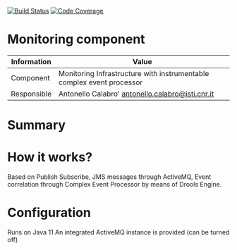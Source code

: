 [![Build Status](https://travis-ci.org/acalabro/glimpse.svg?branch=master)](https://travis-ci.org/acalabro/glimpse) [![Code Coverage](https://codecov.io/gh/acalabro/glimpse/branch/master/graph/badge.svg)](https://codecov.io/gh/acalabro/glimpse)

Monitoring component
====================

Information   | Value
------------- | --------
Component     | Monitoring Infrastructure with instrumentable complex event processor 
Responsible   | Antonello Calabro' <antonello.calabro@isti.cnr.it>

# Summary

# How it works?
Based on Publish Subscribe, JMS messages through ActiveMQ, Event correlation
through Complex Event Processor by means of Drools Engine.

# Configuration
Runs on Java 11
An integrated ActiveMQ instance is provided (can be turned off)
